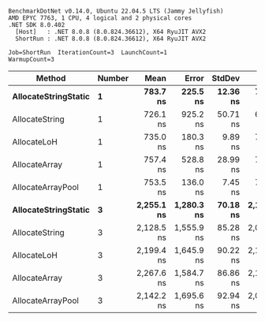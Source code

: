 ```

BenchmarkDotNet v0.14.0, Ubuntu 22.04.5 LTS (Jammy Jellyfish)
AMD EPYC 7763, 1 CPU, 4 logical and 2 physical cores
.NET SDK 8.0.402
  [Host]   : .NET 8.0.8 (8.0.824.36612), X64 RyuJIT AVX2
  ShortRun : .NET 8.0.8 (8.0.824.36612), X64 RyuJIT AVX2

Job=ShortRun  IterationCount=3  LaunchCount=1  
WarmupCount=3  

```
| Method               | Number | Mean       | Error      | StdDev   | Min        | Max        | Gen0   | Gen1   | Allocated |
|--------------------- |------- |-----------:|-----------:|---------:|-----------:|-----------:|-------:|-------:|----------:|
| **AllocateStringStatic** | **1**      |   **783.7 ns** |   **225.5 ns** | **12.36 ns** |   **770.3 ns** |   **794.6 ns** | **0.0124** | **0.0114** |   **1.02 KB** |
| AllocateString       | 1      |   726.1 ns |   925.2 ns | 50.71 ns |   692.9 ns |   784.4 ns | 0.0124 | 0.0114 |   1.02 KB |
| AllocateLoH          | 1      |   735.0 ns |   180.3 ns |  9.89 ns |   728.8 ns |   746.4 ns | 0.0124 | 0.0114 |   1.02 KB |
| AllocateArray        | 1      |   757.4 ns |   528.8 ns | 28.99 ns |   725.3 ns |   781.7 ns | 0.0124 | 0.0114 |   1.02 KB |
| AllocateArrayPool    | 1      |   753.5 ns |   136.0 ns |  7.45 ns |   747.3 ns |   761.7 ns | 0.0124 | 0.0114 |   1.02 KB |
| **AllocateStringStatic** | **3**      | **2,255.1 ns** | **1,280.3 ns** | **70.18 ns** | **2,175.8 ns** | **2,309.2 ns** | **0.0343** | **0.0305** |   **3.07 KB** |
| AllocateString       | 3      | 2,128.5 ns | 1,555.9 ns | 85.28 ns | 2,075.6 ns | 2,226.9 ns | 0.0343 | 0.0305 |   3.07 KB |
| AllocateLoH          | 3      | 2,199.4 ns | 1,645.9 ns | 90.22 ns | 2,117.2 ns | 2,295.9 ns | 0.0343 | 0.0305 |   3.07 KB |
| AllocateArray        | 3      | 2,267.6 ns | 1,584.7 ns | 86.86 ns | 2,174.7 ns | 2,346.8 ns | 0.0343 | 0.0305 |   3.07 KB |
| AllocateArrayPool    | 3      | 2,142.2 ns | 1,695.6 ns | 92.94 ns | 2,085.3 ns | 2,249.5 ns | 0.0343 | 0.0305 |   3.07 KB |
